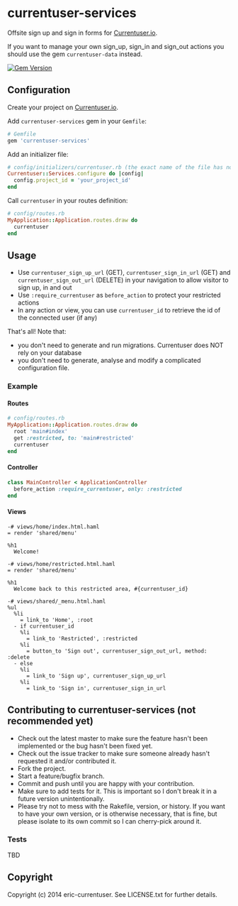 # currentuser-services

Offsite sign up and sign in forms for [Currentuser.io](http://www.currentuser.io).

If you want to manage your own sign_up, sign_in and sign_out actions you should use the gem `currentuser-data` instead.

[![Gem Version](https://badge.fury.io/rb/currentuser-services.svg)](http://badge.fury.io/rb/currentuser-services)

## Configuration

Create your project on [Currentuser.io](http://www.currentuser.io).

Add `currentuser-services` gem in your `Gemfile`:
```ruby
# Gemfile
gem 'currentuser-services'
```
Add an initializer file:
```ruby
# config/initializers/currentuser.rb (the exact name of the file has no impact)
Currentuser::Services.configure do |config|
  config.project_id = 'your_project_id'
end
```
Call `currentuser` in your routes definition:
```ruby
# config/routes.rb
MyApplication::Application.routes.draw do
  currentuser
end
```

## Usage

* Use `currentuser_sign_up_url` (GET), `currentuser_sign_in_url` (GET) and `currentuser_sign_out_url` (DELETE) in your navigation to allow
 visitor to sign up, in and out
* Use `:require_currentuser` as `before_action` to protect your restricted actions
* In any action or view, you can use `currentuser_id` to retrieve the id of the connected user (if any)

That's all! Note that:

* you don't need to generate and run migrations. Currentuser does NOT rely on your database
* you don't need to generate, analyse and modify a complicated configuration file.

### Example

#### Routes

```ruby
# config/routes.rb
MyApplication::Application.routes.draw do
  root 'main#index'
  get :restricted, to: 'main#restricted'
  currentuser
end
```

#### Controller

```ruby
class MainController < ApplicationController
  before_action :require_currentuser, only: :restricted
end
```

#### Views

```haml
-# views/home/index.html.haml
= render 'shared/menu'

%h1
  Welcome!
```

```haml
-# views/home/restricted.html.haml
= render 'shared/menu'

%h1
  Welcome back to this restricted area, #{currentuser_id}
```

```haml
-# views/shared/_menu.html.haml
%ul
  %li
    = link_to 'Home', :root
  - if currentuser_id
    %li
      = link_to 'Restricted', :restricted
    %li
      = button_to 'Sign out', currentuser_sign_out_url, method: :delete
  - else
    %li
      = link_to 'Sign up', currentuser_sign_up_url
    %li
      = link_to 'Sign in', currentuser_sign_in_url
```

## Contributing to currentuser-services (not recommended yet)

* Check out the latest master to make sure the feature hasn't been implemented or the bug hasn't been fixed yet.
* Check out the issue tracker to make sure someone already hasn't requested it and/or contributed it.
* Fork the project.
* Start a feature/bugfix branch.
* Commit and push until you are happy with your contribution.
* Make sure to add tests for it. This is important so I don't break it in a future version unintentionally.
* Please try not to mess with the Rakefile, version, or history. If you want to have your own version, or is otherwise necessary, that is fine, but please isolate to its own commit so I can cherry-pick around it.

### Tests

TBD

## Copyright

Copyright (c) 2014 eric-currentuser. See LICENSE.txt for further details.
